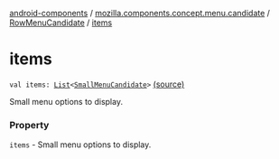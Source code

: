 [android-components](../../index.md) / [mozilla.components.concept.menu.candidate](../index.md) / [RowMenuCandidate](index.md) / [items](./items.md)

# items

`val items: `[`List`](https://kotlinlang.org/api/latest/jvm/stdlib/kotlin.collections/-list/index.html)`<`[`SmallMenuCandidate`](../-small-menu-candidate/index.md)`>` [(source)](https://github.com/mozilla-mobile/android-components/blob/master/components/concept/menu/src/main/java/mozilla/components/concept/menu/candidate/MenuCandidate.kt#L112)

Small menu options to display.

### Property

`items` - Small menu options to display.